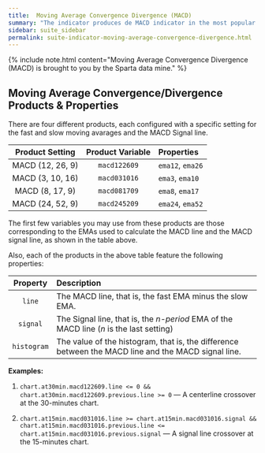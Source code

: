 ```yaml
---
title:  Moving Average Convergence Divergence (MACD)
summary: "The indicator produces de MACD indicator in the most popular 12, 26, 9 setting, and the following less usual settings: a fast 3, 10, 16, an intermediate 8, 17, 9, and a slow 24, 52, 9."
sidebar: suite_sidebar
permalink: suite-indicator-moving-average-convergence-divergence.html
---
```


{% include note.html content="Moving Average Convergence Divergence (MACD) is brought to you by the Sparta data mine." %}

## Moving Average Convergence/Divergence Products & Properties

There are four different products, each configured with a specific setting for the fast and slow moving avarages and the MACD Signal line.

| Product Setting | Product Variable | Properties |
| :---: | :---: | :--- |
| MACD (12, 26, 9) | ```macd122609``` | ```ema12```, ```ema26``` |
| MACD (3, 10, 16) | ```macd031016``` | ```ema3```, ```ema10``` |
| MACD (8, 17, 9) | ```macd081709``` | ```ema8```, ```ema17``` |
| MACD (24, 52, 9) | ```macd245209``` | ```ema24```, ```ema52``` |

The first few variables you may use from these products are those corresponding to the EMAs used to calculate the MACD line and the MACD signal line, as shown in the table above.

Also, each of the products in the above table feature the following properties:

| Property | Description |
| :---: | :--- |
| ```line``` | The MACD line, that is, the fast EMA minus the slow EMA. |
| ```signal``` | The Signal line, that is, the *n-period* EMA of the MACD line (*n* is the last setting) |
| ```histogram``` | The value of the histogram, that is, the difference between the MACD line and the MACD signal line. |

**Examples:**

1. ```chart.at30min.macd122609.line <= 0 && chart.at30min.macd122609.previous.line >= 0``` — A centerline crossover at the 30-minutes chart.

1. ```chart.at15min.macd031016.line >= chart.at15min.macd031016.signal && chart.at15min.macd031016.previous.line <= chart.at15min.macd031016.previous.signal``` — A signal line crossover at the 15-minutes chart.
